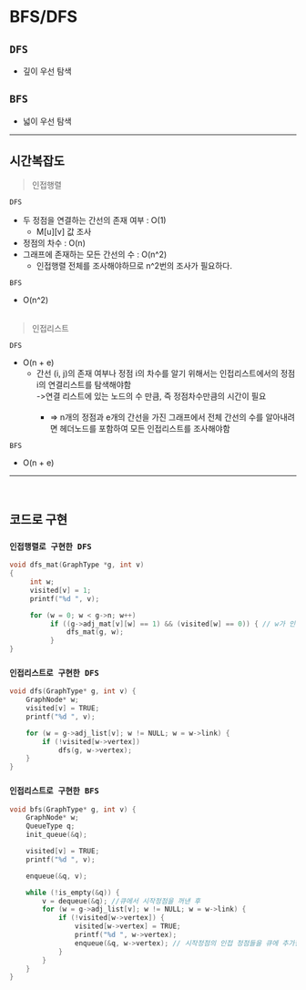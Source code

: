 # BFS/DFS

## `DFS`
- 깊이 우선 탐색 
## `BFS`
- 넓이 우선 탐색

___
## 시간복잡도
>인접행렬 </br>

`DFS`
- 두 정점을 연결하는 간선의 존재 여부 : O(1)
     - M[u][v] 값 조사
- 정점의 차수 : O(n)
- 그래프에 존재하는 모든 간선의 수 : O(n^2)
    - 인접행렬 전체를 조사해야하므로 n^2번의 조사가 필요하다.

`BFS`
- O(n^2)
</br></br>


>인접리스트 </br>

`DFS`
- O(n + e)
    - 간선 (i, j)의 존재 여부나 정점 i의 차수를 알기 위해서는 인접리스트에서의 정점 i의 연결리스트를 탐색해야함
        </br>
        ->연결 리스트에 있는 노드의 수 만큼, 즉 정점차수만큼의 시간이 필요
        </br></br>
        - => n개의 정점과 e개의 간선을 가진 그래프에서 전체 간선의 수를 알아내려면 헤더노드를 포함하여 모든 인접리스트를 조사해야함

`BFS`
- O(n + e)

___
</br>


## 코드로 구현
### `인접행렬로 구현한 DFS`
```C
void dfs_mat(GraphType *g, int v) 
{
     int w;
     visited[v] = 1;
     printf("%d ", v);

     for (w = 0; w < g->n; w++)
          if ((g->adj_mat[v][w] == 1) && (visited[w] == 0)) { // w가 인접한 정점이고 w가 아직 방문되지 않았으면
              dfs_mat(g, w);	   
          }
}
```

### `인접리스트로 구현한 DFS`
```C
void dfs(GraphType* g, int v) {
	GraphNode* w;
	visited[v] = TRUE;
	printf("%d ", v);

	for (w = g->adj_list[v]; w != NULL; w = w->link) {
		if (!visited[w->vertex])		
			dfs(g, w->vertex);
	}
}
```

### `인접리스트로 구현한 BFS`
```C
void bfs(GraphType* g, int v) {
	GraphNode* w;
	QueueType q;
	init_queue(&q);

	visited[v] = TRUE;
	printf("%d ", v);

	enqueue(&q, v);

	while (!is_empty(&q)) {
		v = dequeue(&q); //큐에서 시작정점을 꺼낸 후 
		for (w = g->adj_list[v]; w != NULL; w = w->link) {
			if (!visited[w->vertex]) {
				visited[w->vertex] = TRUE;
				printf("%d ", w->vertex); 
				enqueue(&q, w->vertex); // 시작정점의 인접 정점들을 큐에 추가한다.
			}
		}
	}
}
```
